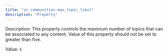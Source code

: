 ```yaml
---
title: "sn_communities.max_topic_limit"
description: "Property"
---
```


Description: This property controls the maximum number of topics that can be associated to any content. Value of this property should not be set to greater than five.

Value: `5`